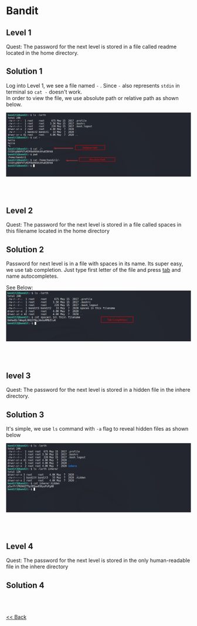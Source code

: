 # Bandit

## Level 1
Quest: The password for the next level is stored in a file called readme located in the home directory.
<br/>

## Solution 1
Log into Level 1, we see a file named `-` . Since `-` also represents `stdin` in terminal so `cat -` doesn't work.<br/>
In order to view the file, we use absolute path or relative path as shown below.

![Level 1 Image](./images/Level1.png)

<br/>
<br/>

## Level 2
Quest: The password for the next level is stored in a file called spaces in this filename located in the home directory
<br/>
## Solution 2

Password for next level is in a file with spaces in its name. Its super easy, we use tab completion. Just type first letter of the file and press <u>tab</u> and name autocompletes.<br/>

See Below:
![Level 2 Image](./images/Level2.png)

<br/>
<br/>

## level 3
Quest: The password for the next level is stored in a hidden file in the inhere directory.
<br/>
## Solution 3
It's simple, we use `ls` command with `-a` flag to reveal hidden files as shown below

![Level 3 Image](./images/Level3.png)

<br/>
<br/>

## Level 4
Quest: The password for the next level is stored in the only human-readable file in the inhere directory
<br/>
## Solution 4


<br/>
<br/>

[<< Back](https://grey-fish.github.io/Bandit/index.html)
